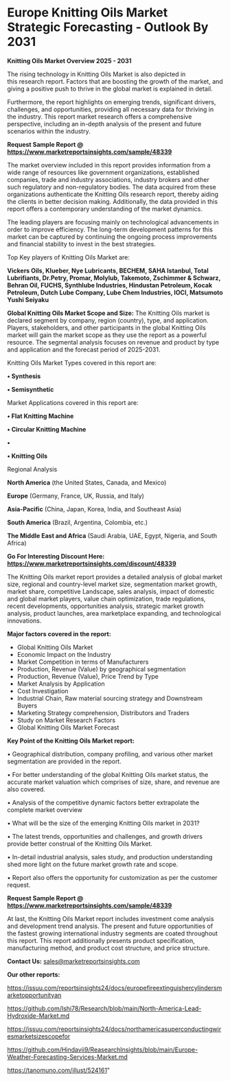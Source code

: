# Europe Knitting Oils Market Strategic Forecasting - Outlook By 2031

<Strong> Knitting Oils Market Overview 2025 - 2031</strong>

The rising technology in Knitting Oils Market is also depicted in this research report. Factors that are boosting the growth of the market, and giving a positive push to thrive in the global market is explained in detail.

Furthermore, the report highlights on emerging trends, significant drivers, challenges, and opportunities, providing all necessary data for thriving in the industry. This report market research offers a comprehensive perspective, including an in-depth analysis of the present and future scenarios within the industry.

<strong>Request Sample Report @ <a href=https://www.marketreportsinsights.com/sample/48339>https://www.marketreportsinsights.com/sample/48339</a></strong>

The market overview included in this report provides information from a wide range of resources like government organizations, established companies, trade and industry associations, industry brokers and other such regulatory and non-regulatory bodies. The data acquired from these organizations authenticate the Knitting Oils research report, thereby aiding the clients in better decision making. Additionally, the data provided in this report offers a contemporary understanding of the market dynamics.

The leading players are focusing mainly on technological advancements in order to improve efficiency. The long-term development patterns for this market can be captured by continuing the ongoing process improvements and financial stability to invest in the best strategies.

Top Key players of Knitting Oils Market are:

<strong>Vickers Oils, Klueber, Nye Lubricants, BECHEM, SAHA Istanbul, Total Lubrifiants, Dr.Petry, Promar, Molylub, Takemoto, Zschimmer & Schwarz, Behran Oil, FUCHS, Synthlube Industries, Hindustan Petroleum, Kocak Petroleum, Dutch Lube Company, Lube Chem Industries, IOCl, Matsumoto Yushi Seiyaku</strong>

<strong><b>Global Knitting Oils Market Scope and Size:</b></strong>
The Knitting Oils market is declared segment by company, region (country), type, and application. Players, stakeholders, and other participants in the global Knitting Oils market will gain the market scope as they use the report as a powerful resource. The segmental analysis focuses on revenue and product by type and application and the forecast period of 2025-2031.

Knitting Oils Market Types covered in this report are:

<strong>•  Synthesis

•  Semisynthetic</strong>

Market Applications covered in this report are:

<strong>•  Flat Knitting Machine

•  Circular Knitting Machine

•  

•  Knitting Oils</strong> 

Regional Analysis

<strong>North America</strong> (the United States, Canada, and Mexico)

<strong>Europe</strong> (Germany, France, UK, Russia, and Italy)

<strong>Asia-Pacific</strong> (China, Japan, Korea, India, and Southeast Asia)

<strong>South America</strong> (Brazil, Argentina, Colombia, etc.)

<strong>The Middle East and Africa</strong> (Saudi Arabia, UAE, Egypt, Nigeria, and South Africa)

<strong>Go For Interesting Discount Here: <a href=https://www.marketreportsinsights.com/discount/48339>https://www.marketreportsinsights.com/discount/48339</a></strong>

The Knitting Oils market report provides a detailed analysis of global market size, regional and country-level market size, segmentation market growth, market share, competitive Landscape, sales analysis, impact of domestic and global market players, value chain optimization, trade regulations, recent developments, opportunities analysis, strategic market growth analysis, product launches, area marketplace expanding, and technological innovations.

<strong><b>Major factors covered in the report:</b></strong>
<ul>
  <li>Global Knitting Oils Market </li>
  <li>Economic Impact on the Industry</li>
  <li>Market Competition in terms of Manufacturers</li>
  <li>Production, Revenue (Value) by geographical segmentation</li>
  <li>Production, Revenue (Value), Price Trend by Type</li>
  <li>Market Analysis by Application</li>
  <li>Cost Investigation</li>
  <li>Industrial Chain, Raw material sourcing strategy and Downstream Buyers</li>
  <li>Marketing Strategy comprehension, Distributors and Traders</li>
  <li>Study on Market Research Factors</li>
  <li>Global Knitting Oils Market Forecast</li>
</ul>

<strong><b>Key Point of the Knitting Oils Market report:</b></strong>

• Geographical distribution, company profiling, and various other market segmentation are provided in the report.

• For better understanding of the global Knitting Oils market status, the accurate market valuation which comprises of size, share, and revenue are also covered.

• Analysis of the competitive dynamic factors better extrapolate the complete market overview

• What will be the size of the emerging Knitting Oils market in 2031?

• The latest trends, opportunities and challenges, and growth drivers provide better construal of the Knitting Oils Market.

• In-detail industrial analysis, sales study, and production understanding shed more light on the future market growth rate and scope.

• Report also offers the opportunity for customization as per the customer request.

<strong>Request Sample Report @ <a href=https://www.marketreportsinsights.com/sample/48339>https://www.marketreportsinsights.com/sample/48339</a></strong>

At last, the Knitting Oils Market report includes investment come analysis and development trend analysis. The present and future opportunities of the fastest growing international industry segments are coated throughout this report. This report additionally presents product specification, manufacturing method, and product cost structure, and price structure.

<strong>Contact Us:</strong>
sales@marketreportsinsights.com

<strong>Our other reports:</strong>

<a href=https://issuu.com/reportsinsights24/docs/europefireextinguishercylindersmarketopportunityan>https://issuu.com/reportsinsights24/docs/europefireextinguishercylindersmarketopportunityan</a>

<a href=https://github.com/Ishi78/Research/blob/main/North-America-Lead-Hydroxide-Market.md>https://github.com/Ishi78/Research/blob/main/North-America-Lead-Hydroxide-Market.md</a>

<a href=https://issuu.com/reportsinsights24/docs/northamericasuperconductingwiresmarketsizescopefor>https://issuu.com/reportsinsights24/docs/northamericasuperconductingwiresmarketsizescopefor</a>

<a href=https://github.com/Hindavii9/ReasearchInsights/blob/main/Europe-Weather-Forecasting-Services-Market.md>https://github.com/Hindavii9/ReasearchInsights/blob/main/Europe-Weather-Forecasting-Services-Market.md</a>

<a href=https://tanomuno.com/illust/524161>https://tanomuno.com/illust/524161</a>"
